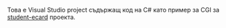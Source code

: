 Това е Visual Studio project съдържащ код на C# като пример за CGI за [student-ecard](https://github.com/nickcolev/student-ecard) проекта.
